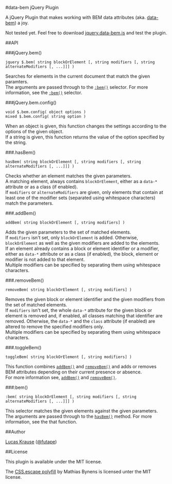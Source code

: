 #data-bem jQuery Plugin

A jQuery Plugin that makes working with BEM data attributes (aka. [data-bem](https://github.com/futape/data-bem)) a joy.

Not tested yet. Feel free to download [jquery.data-bem.js](https://github.com/futape/jquery-data-bem/blob/master/jquery.data-bem.js) and test the plugin.

##API

###jQuery.bem()

`jquery $.bem( string blockOrElement [, string modifiers [, string alternateModifiers [, ...]]] )`

Searches for elements in the current document that match the given paramters.  
The arguments are passed through to the [`:bem()`](#bem) selector.
For more information, see the [`:bem()`](#bem) selector.

###jQuery.bem.config()

`void $.bem.config( object options )`  
`mixed $.bem.config( string option )`

When an object is given, this function changes the settings
according to the options of the given object.  
If a string is given, this function returns the value of the
option specified by the string.

###.hasBem()

`hasBem( string blockOrElement [, string modifiers [, string alternateModifiers [, ...]]] )`

Checks whether an element matches the given parameters.  
A matching element, always contains `blockOrElement`, either as a
`data-*` attribute or as a class (if enabled).  
If `modifiers` or `alternateModifiers` are given, only elements that
contain at least one of the modifier sets (separated using whitespace characters)
match the parameters.

###.addBem()

`addBem( string blockOrElement [, string modifiers] )`

Adds the given parameters to the set of matched elements.  
If `modifiers` isn't set, only `blockOrElement` is added.
Otherwise, `blockOrElement` as well as the given modifiers
are added to the elements.  
If an element already contains a block or element identifier
or a modifier, either as `data-*` attribute or as a class
(if enabled), the block, element or modifier is not added
to that element.  
Multiple modifiers can be specified by separating them using
whitespace characters.

###.removeBem()

`removeBem( string blockOrElement [, string modifiers] )`

Removes the given block or element identifier and the given
modifiers from the set of matched elements.  
If `modifiers` isn't set, the whole `data-*` attribute
for the given block or element is removed and, if enabled,
all classes matching that identifier are removed.
Otherwise, the `data-*` and the `class` attribute (if enabled)
are altered to remove the specified modifiers only.  
Multiple modifiers can be specified by separating them using
whitespace characters.

###.toggleBem()

`toggleBem( string blockOrElement [, string modifiers] )`

This function combines [`addBem()`](#addbem) and [`removeBem()`](#removebem) and
adds or removes BEM attributes depending on their current
presence or absence.  
For more information see, [`addBem()`](#addbem) and [`removeBem()`](#removebem).

###:bem()

`:bem( string blockOrElement [, string modifiers [, string alternateModifiers [, ...]]] )`

This selector matches the given elements against the given parameters.  
The arguments are passed through to the [`hasBem()`](#hasbem) method.
For more information, see the that function.

##Author

[Lucas Krause](http://futape.de) ([@futape](https://twitter.com/futape))

##License

This plugin is available under the MIT license.

The [CSS.escape polyfill](https://mths.be/cssescape) by Mathias Bynens is licensed unter the MIT license.
